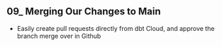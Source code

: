 ## 09_ Merging Our Changes to Main
- Easily create pull requests directly from dbt Cloud, and approve the branch merge over in Github